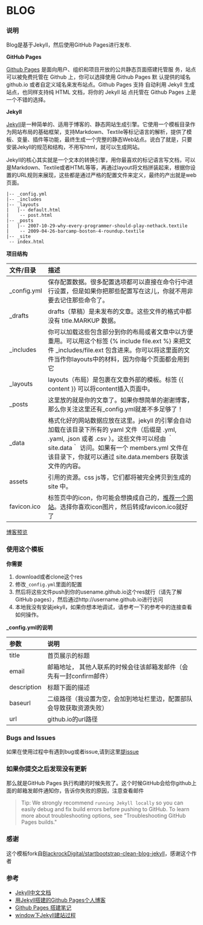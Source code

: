 # BLOG

### 说明

Blog是基于Jekyll，然后使用GitHub Pages进行发布.

**GitHub Pages**

[Github Pages](https://pages.github.com/) 是面向用户、组织和项目开放的公共静态页面搭建托管服 务，站点可以被免费托管在 Github 上，你可以选择使用 Github Pages 默 认提供的域名 github.io 或者自定义域名来发布站点。Github Pages 支持 自动利用 Jekyll 生成站点，也同样支持纯 HTML 文档，将你的 Jekyll 站 点托管在 Github Pages 上是一个不错的选择。

**Jekyll**

[Jekyll](http://jekyllcn.com/)是一种简单的、适用于博客的、静态网站生成引擎。它使用一个模板目录作为网站布局的基础框架，支持Markdown、Textile等标记语言的解析，提供了模板、变量、插件等功能，最终生成一个完整的静态Web站点。说白了就是，只要安装Jekyll的规范和结构，不用写html，就可以生成网站。

Jekyll的核心其实就是一个文本的转换引擎，用你最喜欢的标记语言写文档，可以是Markdown、Textile或者HTML等等，再通过layout将文档拼装起来，根据你设置的URL规则来展现，这些都是通过严格的配置文件来定义，最终的产出就是web页面。
```
|-- _config.yml
|-- _includes
|-- _layouts
|   |-- default.html
|    -- post.html
|-- _posts
|   |-- 2007-10-29-why-every-programmer-should-play-nethack.textile
|    -- 2009-04-26-barcamp-boston-4-roundup.textile
|-- _site
 -- index.html
```
**项目结构**

|文件/目录|描述|
|:--------------|:--------------|
|_config.yml|保存配置数据。很多配置选项都可以直接在命令行中进行设置，但是如果你把那些配置写在这儿，你就不用非要去记住那些命令了。|
|_drafts|drafts（草稿）是未发布的文章。这些文件的格式中都没有 title.MARKUP 数据。
|_includes| 你可以加载这些包含部分到你的布局或者文章中以方便重用。可以用这个标签  {% include file.ext %} 来把文件 _includes/file.ext 包含进来。你可以将这里面的文件当作你layouts中的材料，因为你每个页面都会用到它
|_layouts|layouts（布局）是包裹在文章外部的模板。标签  {{ content }} 可以将content插入页面中。
|_posts|这里放的就是你的文章了。如果你想简单的谢谢博客，那么你关注这里还有_config.yml就差不多足够了！
|_data|格式化好的网站数据应放在这里。jekyll 的引擎会自动加载在该目录下所有的 yaml 文件（后缀是 .yml, .yaml, .json 或者 .csv ）。这些文件可以经由 ｀site.data｀ 访问。如果有一个 members.yml 文件在该目录下，你就可以通过 site.data.members 获取该文件的内容。
|assets|引用的资源。css js等，它们都将被完全拷贝到生成的 site 中。
|favicon.ico|标签页中的icon，你可能会想换成自己的，[推荐一个网站](http://www.faviconico.org/)。选择你喜欢icon图片，然后转成favicon.ico就好了


[博客预览](http://yangseas.github.io)

### 使用这个模板

**你需要**
1. download或者clone这个res<br/>
2. 修改`_config.yml`里面的配置<br/>
3. 然后将这些文件push到你的usename.github.io这个res就行（请先了解GitHub pages），然后通过http://username.github.io进行访问
4. 本地我没有安装jekyll，如果你想本地调试，请参考一下的参考中的连接查看如何操作。

**_config.yml的说明**

|参数|说明|
|:--------------|:--------------|
|title|首页展示的标题|
|email|邮箱地址， 其他人联系的时候会往该邮箱发邮件（会先有一封confirm邮件）
|description| 标题下面的描述
|baseurl|二级路径（我设置为空，会加到地址栏里边，配置部队会导致获取资源失败）
|url|github.io的url路径

### Bugs and Issues 

如果在使用过程中有遇到bug或者issue,请到这里[提issue](https://github.com/yangseas/yangseas.github.io/issues)

### 如果你提交之后发现没有更新
那么就是GitHub Pages 执行构建的时候失败了。这个时候GitHub会给你github上面的邮箱发邮件通知你，告诉你失败的原因，注意查看邮件
>Tip: We strongly recommend `running Jekyll locally` so you can easily debug and fix build errors before pushing to GitHub. To learn more about troubleshooting options, see "Troubleshooting GitHub Pages builds."

### 感谢

这个模板fork自[BlackrockDigital/startbootstrap-clean-blog-jekyll](https://github.com/BlackrockDigital/startbootstrap-clean-blog-jekyll)，感谢这个作者

### 参考
- [Jekyll中文文档](http://jekyllcn.com/)
- [用Jekyll搭建的Github Pages个人博客](https://www.jianshu.com/p/88c9e72978b4)
- [Github Pages 搭建笔记](https://www.jianshu.com/p/ec7953b9e5ab)
- [window下Jekyll建站过程](https://blog.csdn.net/m0_37996098/article/details/78478764)

